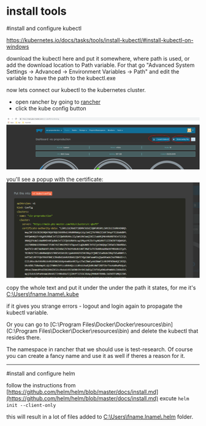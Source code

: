 install tools
=============

#install and configure kubectl

https://kubernetes.io/docs/tasks/tools/install-kubectl/#install-kubectl-on-windows

download the kubectl here and put it somewhere, where path is used, or add the download location to Path variable.
For that go "Advanced System Settings -> Advanced -> Environment Variables -> Path" and edit the variable to have the path to the kubectl.exe

now lets connect our kubectl to the kubernetes cluster.

- open rancher by going to [rancher](https://main.pbs-master.com/c/c-qbxf9/monitoring)
- click the kube config button

![kube config button](rancher-kube-button.png)

you'll see a popup with the certificate:
![kube config popup](kube-config-popup.png)

copy the whole text and put it under the under the path it states, for me it's [C:\Users\fname.lname\\.kube](C:\Users\fname.lname\\.kube)

if it gives you strange errors - logout and login again to propagate the kubectl variable. 

Or you can go to [C:\Program Files\Docker\Docker\resources\bin](C:\Program Files\Docker\Docker\resources\bin) and delete the kubectl that resides there.

The namespace in rancher that we should use is test-research. Of course you can create a fancy name and use it as well if theres a reason for it.

--------------------


#install and configure helm 


follow the instructions from [https://github.com/helm/helm/blob/master/docs/install.md](https://github.com/helm/helm/blob/master/docs/install.md)
excute `helm init --client-only`

this will result in a lot of files added to [C:\Users\fname.lname\\.helm](C:\Users\fname.lname\\.helm) folder.
